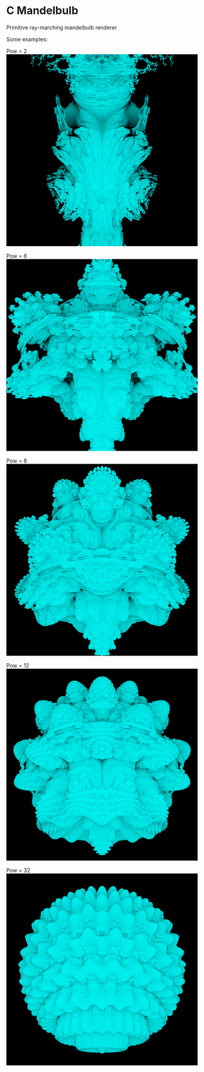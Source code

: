 # C Mandelbulb
Primitive ray-marching mandelbulb renderer


Some examples:

Pow = 2
![alt text](https://raw.githubusercontent.com/kraglik/mandelbulb-c/master/examples/result_2.png)

Pow = 6
![alt text](https://raw.githubusercontent.com/kraglik/mandelbulb-c/master/examples/result_6.png)

Pow = 8
![alt text](https://raw.githubusercontent.com/kraglik/mandelbulb-c/master/examples/result_8.png)

Pow = 12
![alt text](https://raw.githubusercontent.com/kraglik/mandelbulb-c/master/examples/result_12.png)

Pow = 32
![alt text](https://raw.githubusercontent.com/kraglik/mandelbulb-c/master/examples/result_32.png)
